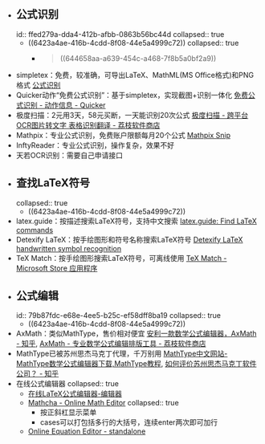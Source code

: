 - ## 公式识别
  id:: ffed279a-dda4-412b-afbb-0863b56bc44d
  collapsed:: true
	- ((6423a4ae-416b-4cdd-8f08-44e5a4999c72))
	  collapsed:: true
		- >((644658aa-a639-454c-a468-7f8b5a0bf2a9))
- simpletex：免费，较准确，可导出LaTeX、MathML(MS Office格式)和PNG格式 [公式识别](https://simpletex.cn/ai/latex_ocr)
- Quicker动作“免费公式识别”：基于simpletex，实现截图+识别一体化 [免费公式识别 - 动作信息 - Quicker](https://getquicker.net/Sharedaction?code=2605ff05-b84f-4da6-107c-08db6a78bc4a)
- 极度扫描：2元用3天，58元买断，一天能识别20次公式 [极度扫描 - 跨平台OCR图片转文字 表格识别翻译 - 荔枝软件商店](https://store.lizhi.io/site/products/id/315)
- Mathpix：专业公式识别，免费账户限额每月20个公式 [Mathpix Snip](https://mathpix.com/)
- InftyReader：专业公式识别，操作复杂，效果不好
- 天若OCR识别：需要自己申请接口
- ## 查找LaTeX符号
  collapsed:: true
	- ((6423a4ae-416b-4cdd-8f08-44e5a4999c72))
- latex.guide：按描述搜索LaTeX符号，支持中文搜索 [latex.guide: Find LaTeX commands](https://latex.guide/)
- Detexify LaTeX：按手绘图形和符号名称搜索LaTeX符号 [Detexify LaTeX handwritten symbol recognition](http://detexify.kirelabs.org/classify.html)
- TeX Match：按手绘图形搜索LaTeX符号，可离线使用 [TeX Match - Microsoft Store 应用程序](https://apps.microsoft.com/store/detail/tex-match/9NMKBC3RSKS6?hl=zh-cn&gl=cn)
- ## 公式编辑
  id:: 79b87fdc-e68e-4ee5-b25c-ef58dff8ba19
  collapsed:: true
	- ((6423a4ae-416b-4cdd-8f08-44e5a4999c72))
- AxMath：类似MathType，售价相对便宜 [安利一款数学公式编辑器，AxMath - 知乎](https://zhuanlan.zhihu.com/p/25044063), [AxMath - 专业数学公式编辑排版工具 - 荔枝软件商店](https://lizhi.shop/site/products/id/50)
- MathType已被苏州思杰马克丁代理，千万别用 [MathType中文网站-MathType数学公式编辑器下载,MathType教程](https://www.mathtype.cn/), [如何评价苏州思杰马克丁软件公司？ - 知乎](https://www.zhihu.com/question/46746200/answer/961889825?utm_id=0)
- 在线公式编辑器
  collapsed:: true
	- [在线LaTeX公式编辑器-编辑器](https://www.latexlive.com/home##)
	- [Mathcha - Online Math Editor](https://www.mathcha.io/)
	  collapsed:: true
		- 按正斜杠显示菜单
		- cases可以打包括多行的大括号，连续enter两次即可加行
	- [Online Equation Editor - standalone](https://www.codecogs.com/latex/eqneditor.php?lang=zh-cn&utm_source=wechat_session&utm_medium=social&utm_oi=903663640190803968)